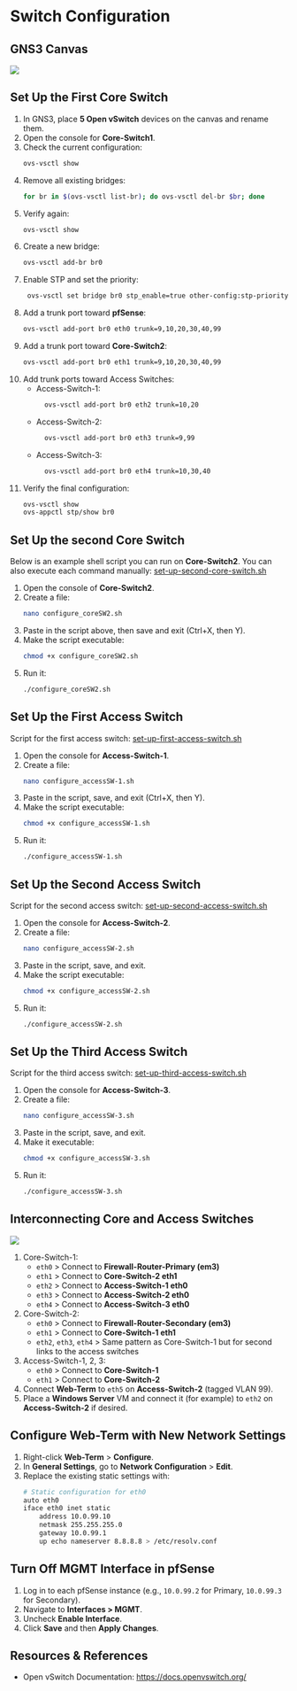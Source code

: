 # Switch Configuration

## GNS3 Canvas 

<img src="images/07/gns-3-canvas.png" style="max-width:600px; height:auto;">

## Set Up the First Core Switch

1. In GNS3, place **5 Open vSwitch** devices on the canvas and rename them.
2. Open the console for **Core-Switch1**.
3. Check the current configuration:
   ```sh
   ovs-vsctl show
   ```
4. Remove all existing bridges:
   ```sh
   for br in $(ovs-vsctl list-br); do ovs-vsctl del-br $br; done
   ```
5. Verify again:
   ```sh
   ovs-vsctl show
   ```
6. Create a new bridge:
   ```sh
   ovs-vsctl add-br br0
   ```
7. Enable STP and set the priority:
   ```sh
	ovs-vsctl set bridge br0 stp_enable=true other-config:stp-priority=4096
   ```
8. Add a trunk port toward **pfSense**:
   ```sh
   ovs-vsctl add-port br0 eth0 trunk=9,10,20,30,40,99
   ```
9. Add a trunk port toward **Core-Switch2**:
   ```sh
   ovs-vsctl add-port br0 eth1 trunk=9,10,20,30,40,99
   ```
10. Add trunk ports toward Access Switches:
    - Access-Switch-1:
      ```sh
		ovs-vsctl add-port br0 eth2 trunk=10,20
      ```
    - Access-Switch-2:
      ```sh
		ovs-vsctl add-port br0 eth3 trunk=9,99
      ```
    - Access-Switch-3:
      ```sh
		ovs-vsctl add-port br0 eth4 trunk=10,30,40
      ```
11. Verify the final configuration:
    ```sh
    ovs-vsctl show
    ovs-appctl stp/show br0
    ```

## Set Up the second Core Switch

Below is an example shell script you can run on **Core-Switch2**. You can also execute each command manually:
[set-up-second-core-switch.sh](/scripts/set-up-second-core-switch.sh)

1. Open the console of **Core-Switch2**.
2. Create a file:
   ```sh
   nano configure_coreSW2.sh
   ```
3. Paste in the script above, then save and exit (Ctrl+X, then Y).
4. Make the script executable:
   ```sh
   chmod +x configure_coreSW2.sh
   ```
5. Run it:
   ```sh
   ./configure_coreSW2.sh
   ```



## Set Up the First Access Switch

Script for the first access switch:
[set-up-first-access-switch.sh](/scripts/set-up-first-access-switch.sh)

1. Open the console for **Access-Switch-1**.
2. Create a file:
   ```sh
   nano configure_accessSW-1.sh
   ```
3. Paste in the script, save, and exit (Ctrl+X, then Y).
4. Make the script executable:
   ```sh
   chmod +x configure_accessSW-1.sh
   ```
5. Run it:
   ```sh
   ./configure_accessSW-1.sh
   ```

## Set Up the Second Access Switch

Script for the second access switch:
[set-up-second-access-switch.sh](/scripts/set-up-second-access-switch.sh)

1. Open the console for **Access-Switch-2**.
2. Create a file:
   ```sh
   nano configure_accessSW-2.sh
   ```
3. Paste in the script, save, and exit.
4. Make the script executable:
   ```sh
   chmod +x configure_accessSW-2.sh
   ```
5. Run it:
   ```sh
   ./configure_accessSW-2.sh
   ```

## Set Up the Third Access Switch

Script for the third access switch:
[set-up-third-access-switch.sh](/scripts/set-up-third-access-switch.sh)

1. Open the console for **Access-Switch-3**.
2. Create a file:
   ```sh
   nano configure_accessSW-3.sh
   ```
3. Paste in the script, save, and exit.
4. Make it executable:
   ```sh
   chmod +x configure_accessSW-3.sh
   ```
5. Run it:
   ```sh
   ./configure_accessSW-3.sh
   ```

## Interconnecting Core and Access Switches

<img src="images/07/gns-3-canvas-2.png" style="max-width:600px; height:auto;">

1. Core-Switch-1:
   - `eth0` > Connect to **Firewall-Router-Primary (em3)**
   - `eth1` > Connect to **Core-Switch-2 eth1**
   - `eth2` > Connect to **Access-Switch-1 eth0**
   - `eth3` > Connect to **Access-Switch-2 eth0**
   - `eth4` > Connect to **Access-Switch-3 eth0**
2. Core-Switch-2:
   - `eth0` > Connect to **Firewall-Router-Secondary (em3)**
   - `eth1` > Connect to **Core-Switch-1 eth1**
   - `eth2`, `eth3`, `eth4` > Same pattern as Core-Switch-1 but for second links to the access switches
3. Access-Switch-1, 2, 3:
   - `eth0` > Connect to **Core-Switch-1**
   - `eth1` > Connect to **Core-Switch-2**
4. Connect **Web-Term** to `eth5` on **Access-Switch-2** (tagged VLAN 99).
5. Place a **Windows Server** VM and connect it (for example) to `eth2` on **Access-Switch-2** if desired.

## Configure Web-Term with New Network Settings

1. Right-click **Web-Term** > **Configure**.
2. In **General Settings**, go to **Network Configuration** > **Edit**.
3. Replace the existing static settings with:
   ```sh
   # Static configuration for eth0
   auto eth0
   iface eth0 inet static
       address 10.0.99.10
       netmask 255.255.255.0
       gateway 10.0.99.1
       up echo nameserver 8.8.8.8 > /etc/resolv.conf
   ```

## Turn Off MGMT Interface in pfSense

1. Log in to each pfSense instance (e.g., `10.0.99.2` for Primary, `10.0.99.3` for Secondary).
2. Navigate to **Interfaces > MGMT**.
3. Uncheck **Enable Interface**.
4. Click **Save** and then **Apply Changes**.

## Resources & References

- Open vSwitch Documentation: https://docs.openvswitch.org/